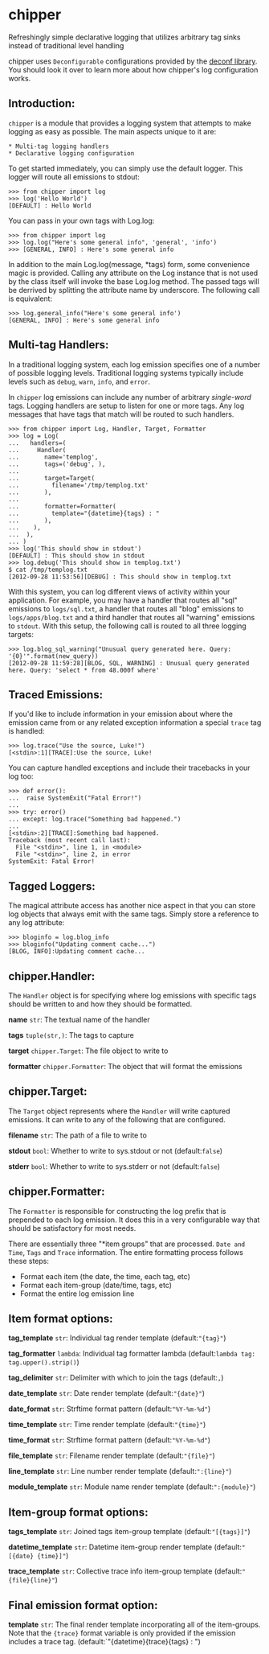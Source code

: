 chipper
======

Refreshingly simple declarative logging that utilizes arbitrary tag sinks instead of traditional level handling

chipper uses `Deconfigurable` configurations provided by the [deconf library](https://github.com/dustinlacewell/deconf). You should look it over to learn more about how chipper's log configuration works.

Introduction:
-------------

`chipper` is a module that provides a logging system that attempts to make logging as easy as possible. The main aspects unique to it are:

    * Multi-tag logging handlers
    * Declarative logging configuration

To get started immediately, you can simply use the default logger. This logger will route all emissions to stdout:

    >>> from chipper import log
    >>> log('Hello World')
    [DEFAULT] : Hello World

You can pass in your own tags with Log.log:

    >>> from chipper import log
    >>> log.log("Here's some general info", 'general', 'info')
    >>> [GENERAL, INFO] : Here's some general info

In addition to the main Log.log(message, *tags) form, some convenience magic is provided. Calling any attribute on the Log instance that is not used by the class itself will invoke the base Log.log method. The passed tags will be derrived by splitting the attribute name by underscore. The following call is equivalent:

    >>> log.general_info("Here's some general info')
    [GENERAL, INFO] : Here's some general info


Multi-tag Handlers:
-------------------

In a traditional logging system, each log emission specifies one of a number of possible logging levels. Traditional logging systems typically include levels such as `debug`, `warn`, `info`, and `error`.

In `chipper` log emissions can include any number of arbitrary *single-word* tags. Logging handlers are setup to listen for one or more tags. Any log messages that have tags that match will be routed to such handlers.

    >>> from chipper import Log, Handler, Target, Formatter
    >>> log = Log(
    ...   handlers=(
    ...     Handler(
    ...       name='templog',
    ...       tags=('debug', ),
    ...
    ...       target=Target(
    ...         filename='/tmp/templog.txt'
    ...       ),
    ...
    ...       formatter=Formatter(
    ...         template="{datetime}{tags} : "            
    ...       ),
    ...    ),
    ...  ),
    ... )
    >>> log('This should show in stdout')
    [DEFAULT] : This should show in stdout
    >>> log.debug('This should show in templog.txt')
    $ cat /tmp/templog.txt
    [2012-09-28 11:53:56][DEBUG] : This should show in templog.txt

With this system, you can log different views of activity within your application. For example, you may have a handler that routes all "sql" emissions to `logs/sql.txt`, a handler that routes all "blog" emissions to `logs/apps/blog.txt` and a third handler that routes all "warning" emissions to `stdout`. With this setup, the following call is routed to all three logging targets:

    >>> log.blog_sql_warning("Unusual query generated here. Query: '{0}'".format(new_query))
    [2012-09-28 11:59:28][BLOG, SQL, WARNING] : Unusual query generated here. Query: 'select * from 48.000f where'

Traced Emissions:
-----------------

If you'd like to include information in your emission about where the emission came from or any related exception information a special `trace` tag is handled:

    >>> log.trace("Use the source, Luke!")
    [<stdin>:1][TRACE]:Use the source, Luke!

You can capture handled exceptions and include their tracebacks in your log too:

    >>> def error():
    ...  raise SystemExit("Fatal Error!")
    ... 
    >>> try: error()
    ... except: log.trace("Something bad happened.")
    ... 
    [<stdin>:2][TRACE]:Something bad happened.
    Traceback (most recent call last):
      File "<stdin>", line 1, in <module>
      File "<stdin>", line 2, in error
    SystemExit: Fatal Error!


Tagged Loggers:
---------------

The magical attribute access has another nice aspect in that you can store log objects that always emit with the same tags. Simply store a reference to any log attribute:

    >>> bloginfo = log.blog_info
    >>> bloginfo("Updating comment cache...")
    [BLOG, INFO]:Updating comment cache...


chipper.Handler:
----------------

The `Handler` object is for specifying where log emissions with specific tags should be written to and how they should be formatted.

**name** `str`: The textual name of the handler

**tags** `tuple(str,)`: The tags to capture

**target** `chipper.Target`: The file object to write to

**formatter** `chipper.Formatter`: The object that will 
format the emissions


chipper.Target:
---------------

The `Target` object represents where the `Handler` will write captured emissions. It can write to any of the following that are configured.

**filename** `str`: The path of a file to write to

**stdout** `bool`: Whether to write to sys.stdout or not (default:`false`)

**stderr** `bool`: Whether to write to sys.stderr or not (default:`false`)


chipper.Formatter:
------------------

The `Formatter` is responsible for constructing the log prefix that is prepended to each log emission. It does this in a very configurable way that should be satisfactory for most needs.

There are essentially three "*item groups" that are processed. `Date and Time`, `Tags` and `Trace` information. The entire formatting process follows these steps:

  *  Format each item (the date, the time, each tag, etc) 
  *  Format each item-group (date/time, tags, etc)
  *  Format the entire log emission line


Item format options:
--------------------

**tag_template** `str`: Individual tag render template (default:`"{tag}"`)

**tag_formatter** `lambda`: Individual tag formatter lambda (default:`lambda tag: tag.upper().strip()`)

**tag_delimiter** `str`: Delimiter with which to join the tags (default:`,`)

**date_template** `str`: Date render template (default:`"{date}"`)

**date_format** `str`: Strftime format pattern (default:`"%Y-%m-%d"`)

**time_template** `str`: Time render template (default:`"{time}"`)

**time_format** `str`: Strftime format pattern (default:`"%Y-%m-%d"`)

**file_template** `str`: Filename render template (default:`"{file}"`)

**line_template** `str`: Line number render template (default:`":{line}"`)

**module_template** `str`: Module name render template (default:`":{module}"`)


Item-group format options:
--------------------------

**tags_template** `str`: Joined tags item-group template (default:`"[{tags}]"`)

**datetime_template** `str`: Datetime item-group render template (default:`"[{date} {time}]"`)

**trace_template** `str`: Collective trace info item-group template (default:`"{file}{line}"`)


Final emission format option:
-----------------------------

**template** `str`: The final render template incorporating all of the item-groups. Note that the `{trace}` format variable is only provided if the emission includes a trace tag. (default:`"{datetime}{trace}{tags} : ")